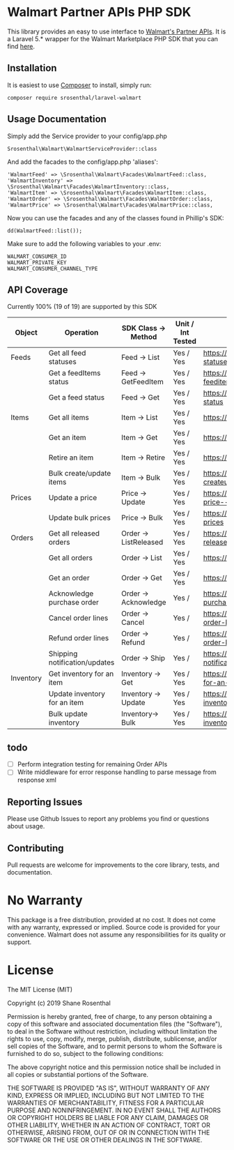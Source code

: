 # Walmart Partner APIs PHP SDK
This library provides an easy to use interface to [Walmart's Partner APIs](https://developer.walmartapis.com/). It is a Laravel 5.* wrapper for the Walmart Marketplace PHP SDK that you can find [here](https://github.com/fillup/walmart-partner-api-sdk-php).
## Installation
It is easiest to use [Composer](https://getcomposer.org/) to install, simply run:

    composer require srosenthal/laravel-walmart



## Usage Documentation
 Simply add the Service provider to your config/app.php
    
    Srosenthal\Walmart\WalmartServiceProvider::class
    
And add the facades to the config/app.php 'aliases':

    'WalmartFeed' => \Srosenthal\Walmart\Facades\WalmartFeed::class,
    'WalmartInventory' => \Srosenthal\Walmart\Facades\WalmartInventory::class,
    'WalmartItem' => \Srosenthal\Walmart\Facades\WalmartItem::class,
    'WalmartOrder' => \Srosenthal\Walmart\Facades\WalmartOrder::class,
    'WalmartPrice' => \Srosenthal\Walmart\Facades\WalmartPrice::class,  
    
Now you can use the facades and any of the classes found in Phillip's SDK:

    dd(WalmartFeed::list());
    
Make sure to add the following variables to your .env:

    WALMART_CONSUMER_ID
    WALMART_PRIVATE_KEY
    WALMART_CONSUMER_CHANNEL_TYPE          

## API Coverage
Currently 100% (19 of 19) are supported by this SDK

| Object    | Operation                     | SDK Class -> Method   | Unit / Int Tested   | API Docs |
|-----------|-------------------------------|-----------------------|---------------------|----------|
| Feeds     | Get all feed statuses         | Feed -> List          | Yes / Yes           |https://developer.walmartapis.com/#get-all-feed-statuses |
|           | Get a feedItems status        | Feed -> GetFeedItem   | Yes / Yes           |https://developer.walmartapis.com/#get-a-feeditems-status |
|           | Get a feed status             | Feed -> Get           | Yes / Yes           |https://developer.walmartapis.com/#get-a-feed-status |
| Items     | Get all items                 | Item -> List          | Yes / Yes           |https://developer.walmartapis.com/#get-all-items |
|           | Get an item                   | Item -> Get           | Yes / Yes           |https://developer.walmartapis.com/#get-an-item |
|           | Retire an item                | Item -> Retire        | Yes / Yes           |https://developer.walmartapis.com/#retire-an-item |
|           | Bulk create/update items      | Item -> Bulk          | Yes / Yes           |https://developer.walmartapis.com/#bulk-createupdate-items |
| Prices    | Update a price                | Price -> Update       | Yes / Yes           |https://developer.walmartapis.com/#update-a-price---v3-endpoint |
|           | Update bulk prices            | Price -> Bulk         | Yes / Yes           |https://developer.walmartapis.com/#update-bulk-prices |
| Orders    | Get all released orders       | Order -> ListReleased | Yes / Yes           |https://developer.walmartapis.com/#get-all-released-orders |
|           | Get all orders                | Order -> List         | Yes / Yes           |https://developer.walmartapis.com/#get-all-orders |
|           | Get an order                  | Order -> Get          | Yes / Yes           |https://developer.walmartapis.com/#get-an-order |
|           | Acknowledge purchase order    | Order -> Acknowledge  | Yes /               |https://developer.walmartapis.com/#acknowledging-purchase-orders |
|           | Cancel order lines            | Order -> Cancel       | Yes /               |https://developer.walmartapis.com/#cancelling-order-lines |
|           | Refund order lines            | Order -> Refund       | Yes /               |https://developer.walmartapis.com/#refunding-order-lines |
|           | Shipping notification/updates | Order -> Ship         | Yes /               |https://developer.walmartapis.com/#shipping-notificationsupdates |
| Inventory | Get inventory for an item     | Inventory -> Get      | Yes / Yes           |https://developer.walmartapis.com/#get-inventory-for-an-item |
|           | Update inventory for an item  | Inventory -> Update   | Yes / Yes           |https://developer.walmartapis.com/#update-inventory-for-an-item |
|           | Bulk update inventory         | Inventory-> Bulk      | Yes / Yes           |https://developer.walmartapis.com/#bulk-update-inventory |


## todo
 - [ ] Perform integration testing for remaining Order APIs
 - [ ] Write middleware for error response handling to parse message from response xml

## Reporting Issues
Please use Github Issues to report any problems you find or questions
about usage.

## Contributing
Pull requests are welcome for improvements to the core library, tests,
and documentation.

#  No Warranty

This package is a free distribution, provided at no cost.
It does not come with any warranty, expressed or implied.
Source code is provided for your convenience.
Walmart does not assume any responsibilities for its quality or support.

# License

The MIT License (MIT)

Copyright (c) 2019 Shane Rosenthal

Permission is hereby granted, free of charge, to any person obtaining a copy
of this software and associated documentation files (the "Software"), to deal
in the Software without restriction, including without limitation the rights
to use, copy, modify, merge, publish, distribute, sublicense, and/or sell
copies of the Software, and to permit persons to whom the Software is
furnished to do so, subject to the following conditions:

The above copyright notice and this permission notice shall be included in all
copies or substantial portions of the Software.

THE SOFTWARE IS PROVIDED "AS IS", WITHOUT WARRANTY OF ANY KIND, EXPRESS OR
IMPLIED, INCLUDING BUT NOT LIMITED TO THE WARRANTIES OF MERCHANTABILITY,
FITNESS FOR A PARTICULAR PURPOSE AND NONINFRINGEMENT. IN NO EVENT SHALL THE
AUTHORS OR COPYRIGHT HOLDERS BE LIABLE FOR ANY CLAIM, DAMAGES OR OTHER
LIABILITY, WHETHER IN AN ACTION OF CONTRACT, TORT OR OTHERWISE, ARISING FROM,
OUT OF OR IN CONNECTION WITH THE SOFTWARE OR THE USE OR OTHER DEALINGS IN THE
SOFTWARE.